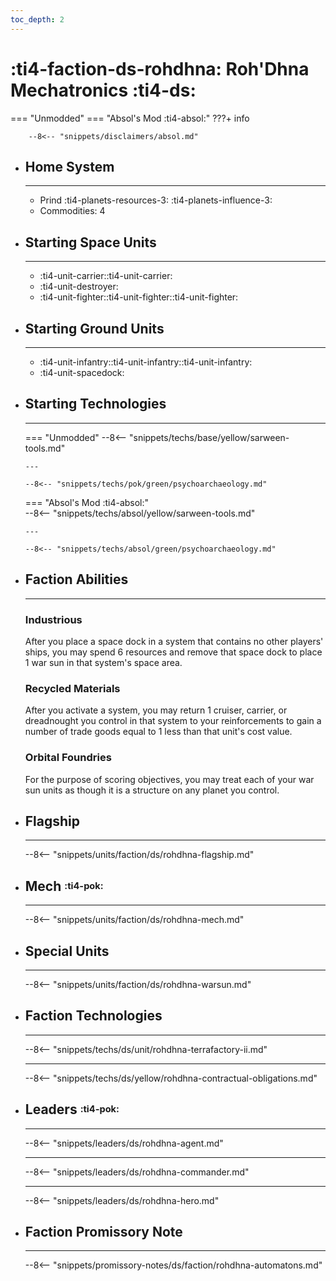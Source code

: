 ```yaml
---
toc_depth: 2
---
```


# :ti4-faction-ds-rohdhna: Roh'Dhna Mechatronics :ti4-ds:
=== "Unmodded"
=== "Absol's Mod :ti4-absol:" 
    ???+ info

        --8<-- "snippets/disclaimers/absol.md"

<div class="grid cards" markdown>

-   ## __Home System__

    ---

    * Prind :ti4-planets-resources-3: :ti4-planets-influence-3:
    * Commodities: 4

</div>

<div class="grid cards" markdown>

-   ## __Starting Space Units__

    ---

    * :ti4-unit-carrier::ti4-unit-carrier:
    * :ti4-unit-destroyer:
    * :ti4-unit-fighter::ti4-unit-fighter::ti4-unit-fighter:

-   ## __Starting Ground Units__

    ---

    * :ti4-unit-infantry::ti4-unit-infantry::ti4-unit-infantry:
    * :ti4-unit-spacedock:

-   ## __Starting Technologies__

    ---
    === "Unmodded"
        --8<-- "snippets/techs/base/yellow/sarween-tools.md"

        ---

        --8<-- "snippets/techs/pok/green/psychoarchaeology.md"

    === "Absol's Mod :ti4-absol:"  
        --8<-- "snippets/techs/absol/yellow/sarween-tools.md"

        ---

        --8<-- "snippets/techs/absol/green/psychoarchaeology.md"

-   ## __Faction Abilities__

    ---
    ### **Industrious**
    
    After you place a space dock in a system that contains no other players' ships, you may spend 6 resources and remove that space dock to place 1 war sun in that system's space area.

    ### **Recycled Materials**
    
    After you activate a system, you may return 1 cruiser, carrier, or dreadnought you control in that system to your reinforcements to gain a number of trade goods equal to 1 less than that unit's cost value.

    ### **Orbital Foundries**
    
    For the purpose of scoring objectives, you may treat each of your war sun units as though it is a structure on any planet you control.

-   ## __Flagship__

    ---
    --8<-- "snippets/units/faction/ds/rohdhna-flagship.md"

-   ## __Mech__ <sup><sub>:ti4-pok:</sub></sup>

    ---
    --8<-- "snippets/units/faction/ds/rohdhna-mech.md"

-   ## __Special Units__

    ---
    --8<-- "snippets/units/faction/ds/rohdhna-warsun.md"

</div>

<div class="grid cards" markdown>

-   ## __Faction Technologies__

    ---

    --8<-- "snippets/techs/ds/unit/rohdhna-terrafactory-ii.md"

    ---

    --8<-- "snippets/techs/ds/yellow/rohdhna-contractual-obligations.md"


-   ## __Leaders__ <sup><sub>:ti4-pok:</sub></sup>

    ---
    
    --8<-- "snippets/leaders/ds/rohdhna-agent.md"

    ---

    --8<-- "snippets/leaders/ds/rohdhna-commander.md"

    ---

    --8<-- "snippets/leaders/ds/rohdhna-hero.md"

-   ## __Faction Promissory Note__

    ---
    --8<-- "snippets/promissory-notes/ds/faction/rohdhna-automatons.md"

</div>
